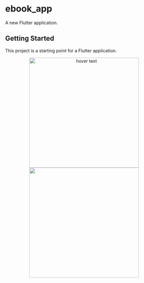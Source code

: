 # ebook_app

A new Flutter application.

## Getting Started

This project is a starting point for a Flutter application.

<p align="center">
  <img src="your_relative_path_here" width="350" title="hover text">
  <img src="your_relative_path_here_number_2_large_name" width="350">
</p>

